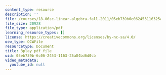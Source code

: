 ```yaml
---
content_type: resource
description: ''
file: /courses/18-06sc-linear-algebra-fall-2011/05eb739b6c062453116325a84bd6d0cb_wuyAeWE3iIM.pdf
file_size: 20928
file_type: application/pdf
learning_resource_types: []
license: https://creativecommons.org/licenses/by-nc-sa/4.0/
ocw_type: OCWFile
resourcetype: Document
title: 3play pdf file
uid: 05eb739b-6c06-2453-1163-25a84bd6d0cb
video_metadata:
  youtube_id: null
---
```

